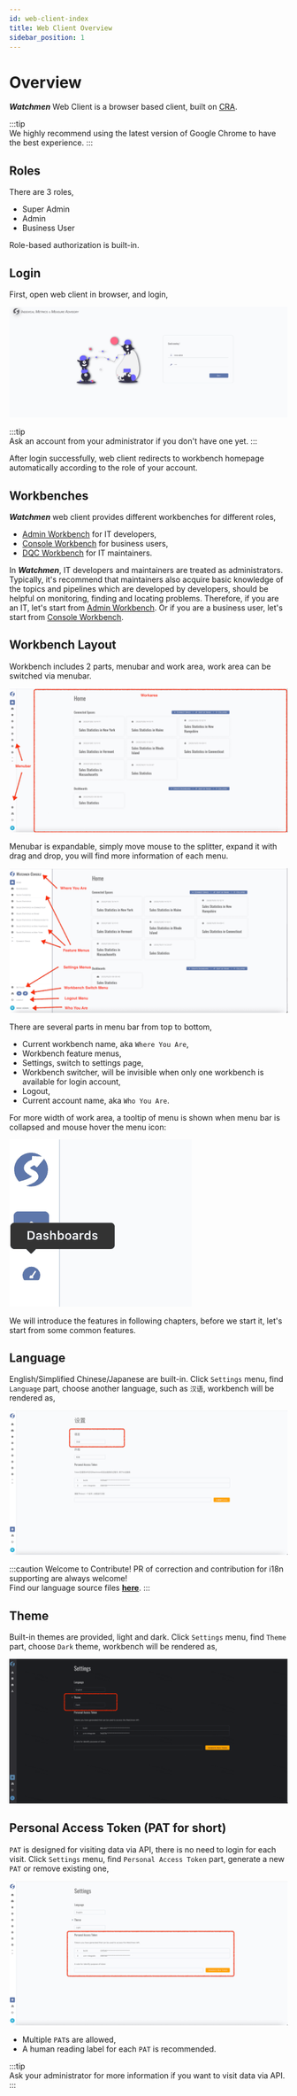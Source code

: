 ```yaml
---
id: web-client-index  
title: Web Client Overview  
sidebar_position: 1
---
```


# Overview

**_Watchmen_** Web Client is a browser based client, built on [CRA](https://create-react-app.dev/).

:::tip   
We highly recommend using the latest version of Google Chrome to have the best experience.
:::

## Roles

There are 3 roles,

- Super Admin
- Admin
- Business User

Role-based authorization is built-in.

## Login

First, open web client in browser, and login,

![Login](images/login.png)

:::tip   
Ask an account from your administrator if you don't have one yet.
:::

After login successfully, web client redirects to workbench homepage automatically according to the role of your account.

## Workbenches

**_Watchmen_** web client provides different workbenches for different roles,

- [Admin Workbench](admin/admin-wb-index) for IT developers,
- [Console Workbench](console/console-wb-index) for business users,
- [DQC Workbench](dqc/dqc-wb-index) for IT maintainers.

In **_Watchmen_**, IT developers and maintainers are treated as administrators. Typically, it's recommend that maintainers also acquire
basic knowledge of the topics and pipelines which are developed by developers, should be helpful on monitoring, finding and locating
problems. Therefore, if you are an IT, let's start from [Admin Workbench](admin/admin-wb-index). Or if you are a business user, let's
start from [Console Workbench](console/console-wb-index).

## Workbench Layout

Workbench includes 2 parts, menubar and work area, work area can be switched via menubar.

![Standard Workbench](images/standard-workbench.png)

Menubar is expandable, simply move mouse to the splitter, expand it with drag and drop, you will find more information of each menu.

![Expanded Workbench](images/expanded-workbench.png)

There are several parts in menu bar from top to bottom,

- Current workbench name, aka `Where You Are`,
- Workbench feature menus,
- Settings, switch to settings page,
- Workbench switcher, will be invisible when only one workbench is available for login account,
- Logout,
- Current account name, aka `Who You Are`.

For more width of work area, a tooltip of menu is shown when menu bar is collapsed and mouse hover the menu icon:

![Menubar Tooltip](images/menubar-tooltip.png)

We will introduce the features in following chapters, before we start it, let's start from some common features.

## Language

English/Simplified Chinese/Japanese are built-in. Click `Settings` menu, find `Language` part, choose another language, such as `汉语`,
workbench will be rendered as,

![Simplified Chinese](images/zh-cn.png)

:::caution Welcome to Contribute!
PR of correction and contribution for i18n supporting are always welcome!  
Find our language source
files **[here](https://github.com/Indexical-Metrics-Measure-Advisory/watchmen-web-client/tree/main/src/widgets/langs)**.
:::

## Theme

Built-in themes are provided, light and dark. Click `Settings` menu, find `Theme` part, choose `Dark` theme, workbench will be rendered as,

![Dark Theme](images/dark-theme.png)

## Personal Access Token (PAT for short)

`PAT` is designed for visiting data via API, there is no need to login for each visit. Click `Settings` menu, find `Personal Access Token`
part, generate a new `PAT` or remove existing one,

![PAT](images/pat.png)

- Multiple `PAT`s are allowed,
- A human reading label for each `PAT` is recommended.

:::tip  
Ask your administrator for more information if you want to visit data via API.
:::
